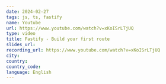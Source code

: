 ```yaml
---
date: 2024-02-27
tags: js, ts, fastify
name: Youtube
url: https://www.youtube.com/watch?v=xKoISrLTjUQ
type: video
title: Fastify - Build your first route
slides_url:
recording_url: https://www.youtube.com/watch?v=xKoISrLTjUQ
city:
country:
country_code:
language: English
---
```

